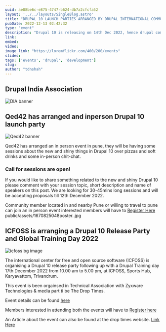 ```yaml
---
uuid: ae88be6c-e875-4747-b624-db7a2cfcfa52
layout: '../../layouts/SingleBlog.astro'
title: "DRUPAL 10 LAUNCH PARTIES ARRANGED BY DRUPAL INTERNATIONAL COMMUNITY"
pubDate: 2022-12-13 02:42:32
type: "event"
description: "Drupal 10 is releasing on 14th Dec 2022, hence drupal community have arranged few online and offline events, the details of this events are and registration links for the same have beem collated in this blog post."
link: 
embed: 
video: 
image_link: "https://loremflickr.com/400/200/events"
slides: 
tags: ['events', 'drupal', 'development']
slug:
author: "tdnshah"
---
```

## Drupal India Association

<Image src="/assets/blog/images/1670568915127.jpeg" aspectRatio="0.5" alt="DIA banner">

## Qed42 has arranged and inperson Drupal 10 launch party
<Image src="/assets/blog/images/1670845590953.jpeg" aspectRatio="1" alt="Qed42 banner">

Qed42 has arranged an in person event in pune, they will be having some sessions about the new and shiny things in Drupal 10 over pizzas and soft drinks and some in-person chit-chat. 

### Call for sessions are open!
If you would like to share something related to the new and shiny Drupal 10 please comment with your session topic, short description and name of speakers on this post. We are looking for 30-45mins long sessions and will be accepting proposals till 12th December 2022.

Community member located in and nearby Pune or willing to travel to pune can join an in person event interested members will have to [Register Here](https://bit.ly/3Y9cc3T)
public/assets/1670825048poster..jpg

## ICFOSS is arranging a Drupal 10 Release Party and Global Training Day 2022
<Image src="/assets/blog/images/1670825048poster.jpg" aspectRatio="1" alt="icfoss bg image">

The international center for free and open source software (ICFOSS) is organising a Drupal 10 release party following up with a Drupal Training day 17th December 2022 from 10.00 am to 5.00 pm, at ICFOSS, Sports Hub, Karyavattom, Trivandrum.

This event is been orgainsed in Technical Association with Zyxware Technologies & media part ti be The Drop Times.

Event details can be found [here](https://icfoss.in/event-details/166)

Members interested in attending both the events will have to [Register here](https://www.thedroptimes.com/event/gtd2022-kerala/register)

An Article about the event can also be found at the drop times website. [Link Here](https://www.thedroptimes.com/events/27608/drupal-launch-party-kerala)